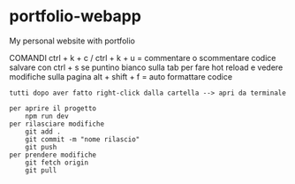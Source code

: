 # portfolio-webapp
My personal website with portfolio


COMANDI
    ctrl + k + c / ctrl + k + u = commentare o scommentare codice
    salvare con ctrl + s se puntino bianco sulla tab per fare hot reload e vedere modifiche sulla pagina
    alt + shift + f = auto formattare codice

    tutti dopo aver fatto right-click dalla cartella --> apri da terminale

    per aprire il progetto
        npm run dev
    per rilasciare modifiche
        git add .
        git commit -m "nome rilascio"
        git push
    per prendere modifiche
        git fetch origin
        git pull


